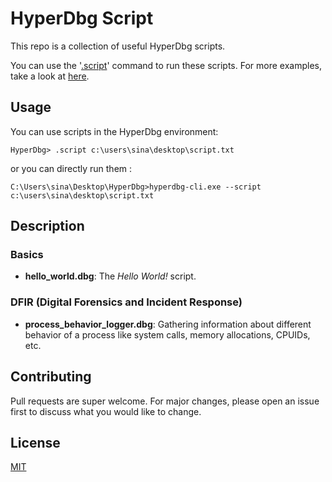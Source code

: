 # HyperDbg Script

This repo is a collection of useful HyperDbg scripts. 

You can use the '[.script](https://docs.hyperdbg.com/commands/meta-commands/.script)' command to run these scripts. For more examples, take a look at [here](https://docs.hyperdbg.com/using-hyperdbg/examples/running-hyperdbg-script).

## Usage

You can use scripts in the HyperDbg environment:

```
HyperDbg> .script c:\users\sina\desktop\script.txt
```

or you can directly run them :
```
C:\Users\sina\Desktop\HyperDbg>hyperdbg-cli.exe --script c:\users\sina\desktop\script.txt
```
## Description

### Basics
- **hello_world.dbg**: The *Hello World!* script.

### DFIR (Digital Forensics and Incident Response)
- **process_behavior_logger.dbg**: Gathering information about different behavior of a process like system calls, memory allocations, CPUIDs, etc.

## Contributing
Pull requests are super welcome. For major changes, please open an issue first to discuss what you would like to change.

## License
[MIT](https://choosealicense.com/licenses/mit/)
